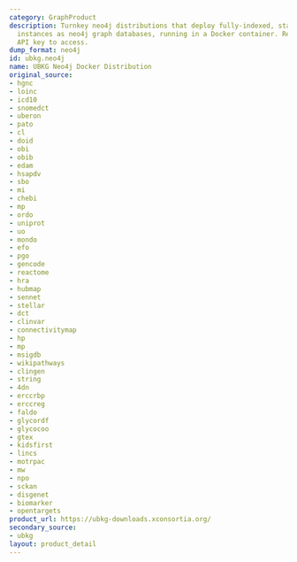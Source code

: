 ```yaml
---
category: GraphProduct
description: Turnkey neo4j distributions that deploy fully-indexed, standalone UBKG
  instances as neo4j graph databases, running in a Docker container. Requires UMLS
  API key to access.
dump_format: neo4j
id: ubkg.neo4j
name: UBKG Neo4j Docker Distribution
original_source:
- hgnc
- loinc
- icd10
- snomedct
- uberon
- pato
- cl
- doid
- obi
- obib
- edam
- hsapdv
- sbo
- mi
- chebi
- mp
- ordo
- uniprot
- uo
- mondo
- efo
- pgo
- gencode
- reactome
- hra
- hubmap
- sennet
- stellar
- dct
- clinvar
- connectivitymap
- hp
- mp
- msigdb
- wikipathways
- clingen
- string
- 4dn
- erccrbp
- erccreg
- faldo
- glycordf
- glycocoo
- gtex
- kidsfirst
- lincs
- motrpac
- mw
- npo
- sckan
- disgenet
- biomarker
- opentargets
product_url: https://ubkg-downloads.xconsortia.org/
secondary_source:
- ubkg
layout: product_detail
---
```

